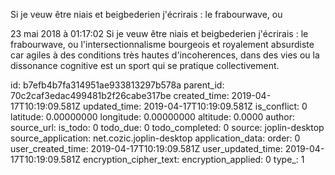 Si je veuw être niais et beigbederien j\'écrirais : le frabourwave, ou

23 mai 2018 à 01:17:02
Si je veuw être niais et beigbederien j\'écrirais : le frabourwave, ou
l\'intersectionnalisme bourgeois et royalement absurdiste car agiles à
des conditions très hautes d\'incoherences, dans des vies ou la
dissonance cognitive est un sport qui se pratique collectivement.


id: b7efb4b7fa314951ae933813297b578a
parent_id: 70c2caf3edac499481b2f26cabe317be
created_time: 2019-04-17T10:19:09.581Z
updated_time: 2019-04-17T10:19:09.581Z
is_conflict: 0
latitude: 0.00000000
longitude: 0.00000000
altitude: 0.0000
author: 
source_url: 
is_todo: 0
todo_due: 0
todo_completed: 0
source: joplin-desktop
source_application: net.cozic.joplin-desktop
application_data: 
order: 0
user_created_time: 2019-04-17T10:19:09.581Z
user_updated_time: 2019-04-17T10:19:09.581Z
encryption_cipher_text: 
encryption_applied: 0
type_: 1